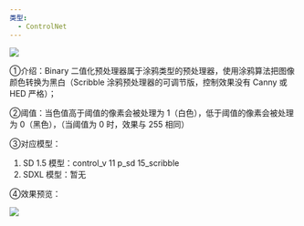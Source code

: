 ```yaml
---
类型:
  - ControlNet
---
```


![](https://image.uisdc.com/wp-content/uploads/2024/03/uisdc-xt-20240306-24.jpg)

①介绍：Binary 二值化预处理器属于涂鸦类型的预处理器，使用涂鸦算法把图像颜色转换为黑白（Scribble 涂鸦预处理器的可调节版，控制效果没有 Canny 或 HED 严格）；

②阈值：当色值高于阈值的像素会被处理为 1（白色），低于阈值的像素会被处理为 0（黑色），（当阈值为 0 时，效果与 255 相同）

③对应模型：

1.  SD 1.5 模型：control\_v 11 p\_sd 15_scribble
2.  SDXL 模型：暂无

④效果预览：

![](https://image.uisdc.com/wp-content/uploads/2024/03/uisdc-xt-20240306-25.jpg)